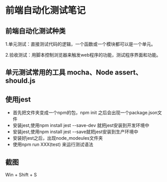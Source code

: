# 前端自动化测试笔记

## 前端自动化测试种类

1.单元测试：直接测试代码的逻辑，一个函数或一个模块都可以是一个单元。

2.验收测试：用脚本控制浏览器来触发web程序的功能，测试程序界面和功能。

## 单元测试常用的工具 mocha、Node assert、should.js
 
## 使用jest

- 首先把文件夹变成一个npm的包，npm init 之后会出现一个package.json文件
- 安装jest,使用npm install jest --save-dev 就把jest安装到开发环境中
- 安装jest,使用npm install jest --save就把jest安装到生产环境中
- 安装好jest之后，出现node_modeules文件夹
- 使用npm run XXX(test) 来运行测试语法
  
## 截图

Win + Shift + S
